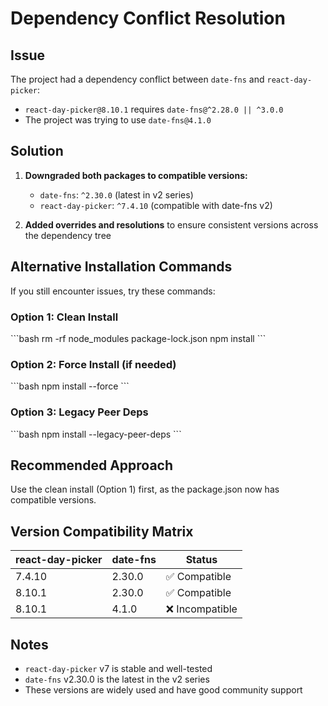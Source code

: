 # Dependency Conflict Resolution

## Issue
The project had a dependency conflict between `date-fns` and `react-day-picker`:
- `react-day-picker@8.10.1` requires `date-fns@^2.28.0 || ^3.0.0`
- The project was trying to use `date-fns@4.1.0`

## Solution
1. **Downgraded both packages to compatible versions:**
   - `date-fns`: `^2.30.0` (latest in v2 series)
   - `react-day-picker`: `^7.4.10` (compatible with date-fns v2)

2. **Added overrides and resolutions** to ensure consistent versions across the dependency tree

## Alternative Installation Commands

If you still encounter issues, try these commands:

### Option 1: Clean Install
\`\`\`bash
rm -rf node_modules package-lock.json
npm install
\`\`\`

### Option 2: Force Install (if needed)
\`\`\`bash
npm install --force
\`\`\`

### Option 3: Legacy Peer Deps
\`\`\`bash
npm install --legacy-peer-deps
\`\`\`

## Recommended Approach
Use the clean install (Option 1) first, as the package.json now has compatible versions.

## Version Compatibility Matrix

| react-day-picker | date-fns | Status |
|------------------|----------|---------|
| 7.4.10 | 2.30.0 | ✅ Compatible |
| 8.10.1 | 2.30.0 | ✅ Compatible |
| 8.10.1 | 4.1.0 | ❌ Incompatible |

## Notes
- `react-day-picker` v7 is stable and well-tested
- `date-fns` v2.30.0 is the latest in the v2 series
- These versions are widely used and have good community support
